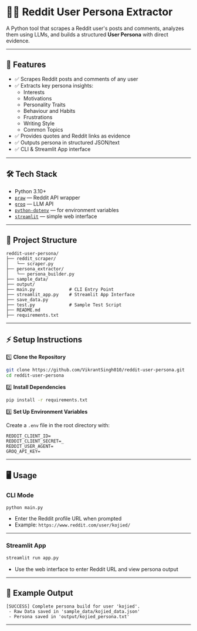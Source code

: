 # 🧑‍💻 Reddit User Persona Extractor

A Python tool that scrapes a Reddit user's posts and comments, analyzes them using LLMs, and builds a structured **User Persona** with direct evidence.

---

## 🚀 Features
- ✅ Scrapes Reddit posts and comments of any user
- ✅ Extracts key persona insights:
  - Interests
  - Motivations
  - Personality Traits
  - Behaviour and Habits
  - Frustrations
  - Writing Style
  - Common Topics
- ✅ Provides quotes and Reddit links as evidence
- ✅ Outputs persona in structured JSON/text
- ✅ CLI & Streamlit App interface

---

## 🛠️ Tech Stack

- Python 3.10+
- [`praw`](https://praw.readthedocs.io/) — Reddit API wrapper
- [`groq`](https://console.groq.com/) — LLM API
- [`python-dotenv`](https://pypi.org/project/python-dotenv/) — for environment variables
- [`streamlit`](https://streamlit.io/) — simple web interface

---

## 📂 Project Structure

```
reddit-user-persona/
├── reddit_scraper/
│   └── scraper.py
├── persona_extractor/
│   └── persona_builder.py
├── sample_data/
├── output/
├── main.py             # CLI Entry Point
├── streamlit_app.py    # Streamlit App Interface
├── save_data.py                   
├── test.py             # Sample Test Script
├── README.md
├── requirements.txt
```

---

## ⚡ Setup Instructions

1️⃣ **Clone the Repository**

```bash
git clone https://github.com/VikrantSingh010/reddit-user-persona.git
cd reddit-user-persona
```

2️⃣ **Install Dependencies**

```bash
pip install -r requirements.txt
```

3️⃣ **Set Up Environment Variables**

Create a `.env` file in the root directory with:

```
REDDIT_CLIENT_ID=
REDDIT_CLIENT_SECRET=_
REDDIT_USER_AGENT=
GROQ_API_KEY=

```

---

## 🖥️ Usage

### CLI Mode

```bash
python main.py
```
- Enter the Reddit profile URL when prompted  
- Example: `https://www.reddit.com/user/kojied/`  

---

### Streamlit App

```bash
streamlit run app.py
```
- Use the web interface to enter Reddit URL and view persona output

---

## 📝 Example Output

```
[SUCCESS] Complete persona build for user 'kojied'.
 - Raw Data saved in 'sample_data/kojied_data.json'
 - Persona saved in 'output/kojied_persona.txt'
```

---

